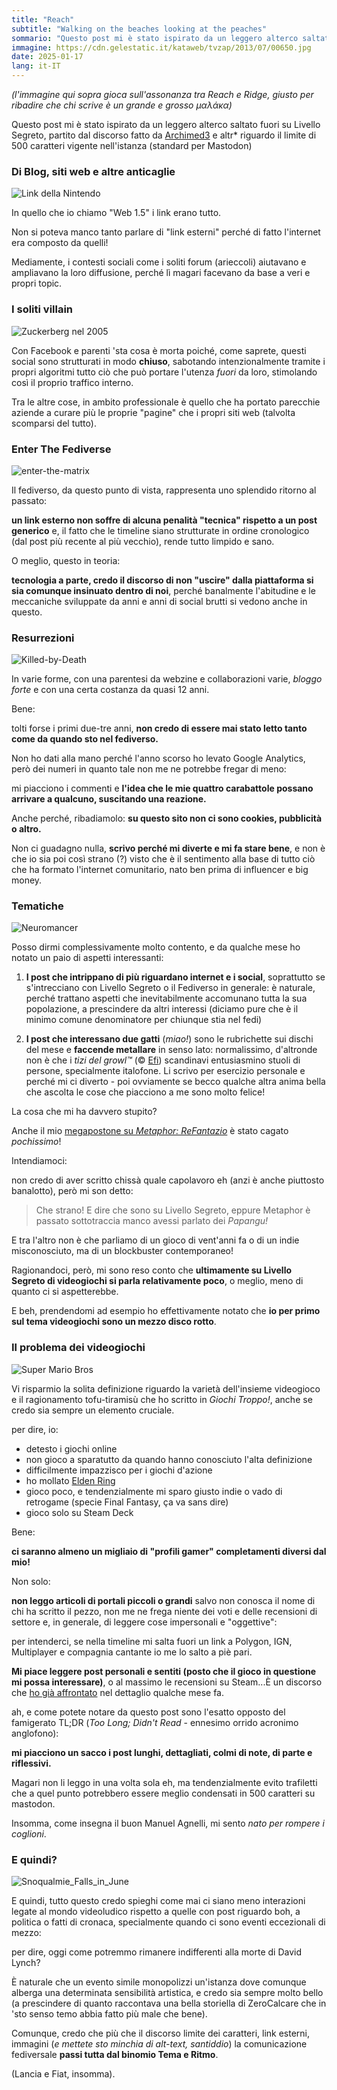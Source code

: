 ```yaml
---
title: "Reach"
subtitle: "Walking on the beaches looking at the peaches"
sommario: "Questo post mi è stato ispirato da un leggero alterco saltato fuori su Livello Segreto, partito dal discorso fatto da Archimed3 e altr* riguardo il limite di 500 caratteri vigente nell'istanza..."
immagine: https://cdn.gelestatic.it/kataweb/tvzap/2013/07/00650.jpg
date: 2025-01-17
lang: it-IT
---
```


_(l'immagine qui sopra gioca sull'assonanza tra Reach e Ridge, giusto per ribadire che chi scrive è un grande e grosso μαλάκα)_

Questo post mi è stato ispirato da un leggero alterco saltato fuori su Livello Segreto, partito dal discorso fatto da [Archimed3](https://livellosegreto.it/@Archimed3) e altr* riguardo il limite di 500 caratteri vigente nell'istanza (standard per Mastodon)

### Di Blog, siti web e altre anticaglie 

![Link della Nintendo](https://upload.wikimedia.org/wikipedia/commons/b/b6/InkedGame_On_characters_by_Monaux_%28cropped_on_Link%29.jpg)

In quello che io chiamo "Web 1.5" i link erano tutto.

Non si poteva manco tanto parlare di "link esterni" perché di fatto l'internet era composto da quelli! 

Mediamente, i contesti sociali come i soliti forum (arieccoli) aiutavano e ampliavano la loro diffusione, perché lì magari facevano da base a veri e propri topic.

### I soliti villain

![Zuckerberg nel 2005](https://upload.wikimedia.org/wikipedia/commons/f/fc/MarkZuckerberg-crop.jpg)

Con Facebook e parenti 'sta cosa è morta poiché, come saprete, questi social sono strutturati in modo **chiuso**, sabotando intenzionalmente tramite i propri algoritmi tutto ciò che può portare l'utenza _fuori_ da loro, stimolando così il proprio traffico interno.

Tra le altre cose, in ambito professionale è quello che ha portato parecchie aziende a curare più le proprie "pagine" che i propri siti web (talvolta scomparsi del tutto).

### Enter The Fediverse

![enter-the-matrix](https://upload.wikimedia.org/wikipedia/en/9/9c/Enter_the_Matrix_Coverart.png)

Il fediverso, da questo punto di vista, rappresenta uno splendido ritorno al passato: 

**un link esterno non soffre di alcuna penalità "tecnica" rispetto a un post generico** e, il fatto che le timeline siano strutturate in ordine cronologico (dal post più recente al più vecchio), rende tutto limpido e sano.

O meglio, questo in teoria: 

**tecnologia a parte, credo il discorso di non "uscire" dalla piattaforma si sia comunque insinuato dentro di noi**, perché banalmente l'abitudine e le meccaniche sviluppate da anni e anni di social brutti si vedono anche in questo.

### Resurrezioni 

![Killed-by-Death](https://i.makeagif.com/media/9-07-2015/5BgD5f.gif)

In varie forme, con una parentesi da webzine e collaborazioni varie, _bloggo forte_ e con una certa costanza da quasi 12 anni.

Bene: 

tolti forse i primi due-tre anni, **non credo di essere mai stato letto tanto come da quando sto nel fediverso.**

Non ho dati alla mano perché l'anno scorso ho levato Google Analytics, però dei numeri in quanto tale non me ne potrebbe fregar di meno: 

mi piacciono i commenti e **l'idea che le mie quattro carabattole possano arrivare a qualcuno, suscitando una reazione.**

Anche perché, ribadiamolo: **su questo sito non ci sono cookies, pubblicità o altro.** 

Non ci guadagno nulla, **scrivo perché mi diverte e mi fa stare bene**, e non è che io sia poi così strano (?) visto che è il sentimento alla base di tutto ciò che ha formato l'internet comunitario, nato ben prima di influencer e big money.

### Tematiche

![Neuromancer](https://upload.wikimedia.org/wikipedia/en/c/c3/Neuromancer_Brazilian_cover.jpg)

Posso dirmi complessivamente molto contento, e da qualche mese ho notato un paio di aspetti interessanti: 

1. **I post che intrippano di più riguardano internet e i social**, soprattutto se s'intrecciano con Livello Segreto o il Fediverso in generale: è naturale, perché trattano aspetti che inevitabilmente accomunano tutta la sua popolazione, a prescindere da altri interessi (diciamo pure che è il minimo comune denominatore per chiunque stia nel fedi)

2. **I post che interessano due gatti** (_miao!_) sono le rubrichette sui dischi del mese e **faccende metallare** in senso lato: normalissimo, d'altronde non è che i _tizi del growl™_ (© [Efi](https://livellosegreto.it/@effimera))  scandinavi entusiasmino stuoli di persone, specialmente italofone. Li scrivo per esercizio personale e perché mi ci diverto - poi ovviamente se becco qualche altra anima bella che ascolta le cose che piacciono a me sono molto felice!

La cosa che mi ha davvero stupito?

Anche il mio [megapostone su _Metaphor: ReFantazio_](/posts/ita/Metaphor-Refantazio) è stato cagato _pochissimo_!

Intendiamoci:

non credo di aver scritto chissà quale capolavoro eh (anzi è anche piuttosto banalotto), però mi son detto:

> Che strano! E dire che sono su Livello Segreto, eppure Metaphor è passato sottotraccia manco avessi parlato dei _Papangu!_

E tra l'altro non è che parliamo di un gioco di vent'anni fa o di un indie misconosciuto, ma di un blockbuster contemporaneo!

Ragionandoci, però, mi sono reso conto che **ultimamente su Livello Segreto di videogiochi si parla relativamente poco**, o meglio, meno di quanto ci si aspetterebbe.

E beh, prendendomi ad esempio ho effettivamente notato che **io per primo sul tema videogiochi sono un mezzo disco rotto**.

### Il problema dei videogiochi

![Super Mario Bros](https://upload.wikimedia.org/wikipedia/en/5/50/NES_Super_Mario_Bros.png)

Vi risparmio la solita definizione riguardo la varietà dell'insieme videogioco e il ragionamento tofu-tiramisù che ho scritto in _Giochi Troppo!_, anche se credo sia sempre un elemento cruciale.

per dire, io: 

- detesto i giochi online
- non gioco a sparatutto da quando hanno conosciuto l'alta definizione
- difficilmente impazzisco per i giochi d'azione
- ho mollato [Elden Ring](/posts/ita/elden-ring/)
- gioco poco, e tendenzialmente mi sparo giusto indie o vado di retrogame (specie Final Fantasy, ça va sans dire)
- gioco solo su Steam Deck

Bene: 

**ci saranno almeno un migliaio di "profili gamer" completamenti diversi dal mio!**

Non solo: 

**non leggo articoli di portali piccoli o grandi** salvo non conosca il nome di chi ha scritto il pezzo, non me ne frega niente dei voti e delle recensioni di settore e, in generale, di leggere cose impersonali e "oggettive": 

per intenderci, se nella timeline mi salta fuori un link a Polygon, IGN, Multiplayer e compagnia cantante io me lo salto a piè pari.

**Mi piace leggere post personali e sentiti (posto che il gioco in questione mi possa interessare)**, o al massimo le recensioni su Steam...È un discorso che [ho già affrontato](/posts/ita/account-collettivo/) nel dettaglio qualche mese fa.

ah, e come potete notare da questo post sono l'esatto opposto del famigerato TL;DR (_Too Long; Didn't Read_ - ennesimo orrido acronimo anglofono): 

**mi piacciono un sacco i post lunghi, dettagliati, colmi di note, di parte e riflessivi.** 

Magari non li leggo in una volta sola eh, ma tendenzialmente evito trafiletti che a quel punto potrebbero essere meglio condensati in 500 caratteri su mastodon.

Insomma, come insegna il buon Manuel Agnelli, mi sento _nato per rompere i coglioni_.

### E quindi?

![Snoqualmie_Falls_in_June](https://upload.wikimedia.org/wikipedia/commons/f/fe/Snoqualmie_Falls_in_June_2008.JPG)

E quindi, tutto questo credo spieghi come mai ci siano meno interazioni legate al mondo videoludico rispetto a quelle con post riguardo boh, a politica o fatti di cronaca, specialmente quando ci sono eventi eccezionali di mezzo: 

per dire, oggi come potremmo rimanere indifferenti alla morte di David Lynch?

È naturale che un evento simile monopolizzi un'istanza dove comunque alberga una determinata sensibilità artistica, e credo sia sempre molto bello (a prescindere di quanto raccontava una bella storiella di ZeroCalcare che in 'sto senso temo abbia fatto più male che bene).

Comunque, credo che più che il discorso limite dei caratteri, link esterni, immagini (_e mettete sto minchia di alt-text, santiddio_) la comunicazione fediversale **passi tutta dal binomio Tema e Ritmo**. 

(Lancia e Fiat, insomma). 

<mastodon-comments host="livellosegreto.it" user="xabacadabra" tootId="113842797811951525"></mastodon-comments>


